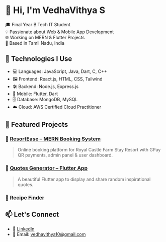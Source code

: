 # 👋 Hi, I'm VedhaVithya S

🎓 Final Year B.Tech IT Student  
💡 Passionate about Web & Mobile App Development  
🌐 Working on MERN & Flutter Projects  
📍 Based in Tamil Nadu, India

## 🔧 Technologies I Use
- 💻 Languages: JavaScript, Java, Dart, C, C++
- 🖼️ Frontend: React.js, HTML, CSS, Tailwind
- 🛠️ Backend: Node.js, Express.js
- 📱 Mobile: Flutter, Dart
- 🗄️ Database: MongoDB, MySQL
- ☁️ Cloud: AWS Certified Cloud Practitioner

## 🚀 Featured Projects
### 🌟 [ResortEase – MERN Booking System](https://github.com/vedhavithyaseenivasan/resortease)
> Online booking platform for Royal Castle Farm Stay Resort with GPay QR payments, admin panel & user dashboard.

### 💬 [Quotes Generator – Flutter App](https://github.com/vedhavithyaseenivasan/Flutter_Project)
> A beautiful Flutter app to display and share random inspirational quotes.

### 📆 [Recipe Finder](https://github.com/vedhavithyaseenivasan/Recipe)
> 

## 📫 Let's Connect
- 🔗 [LinkedIn](https://www.linkedin.com/in/vedhavithya-s/)
- 📧 Email: vedhavithya10@gmail.com
